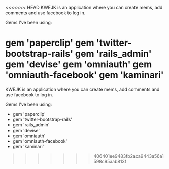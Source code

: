 <<<<<<< HEAD
KWEJK is an application where you can create mems, add comments and use facebook to log in.

Gems I've been using:

gem 'paperclip'
gem 'twitter-bootstrap-rails'
gem 'rails_admin'
gem 'devise'
gem 'omniauth'
gem 'omniauth-facebook'
gem 'kaminari'
=======

KWEJK is an application where you can create mems, add comments and use facebook to log in.


Gems I've been using:

- gem 'paperclip'
- gem 'twitter-bootstrap-rails'
- gem 'rails_admin'
- gem 'devise'
- gem 'omniauth'
- gem 'omniauth-facebook'
- gem 'kaminari'


>>>>>>> 406401ee9483fb2aca9443a56a1598c95aab813f
